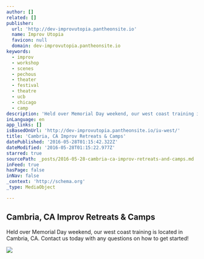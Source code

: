 ```yaml
---
author: []
related: []
publisher:
  url: 'http://dev-improvutopia.pantheonsite.io'
  name: Improv Utopia
  favicon: null
  domain: dev-improvutopia.pantheonsite.io
keywords:
  - improv
  - workshop
  - scenes
  - pechous
  - theater
  - festival
  - theatre
  - ucb
  - chicago
  - camp
description: 'Held over Memorial Day weekend, our west coast training is located in Cambria, CA. Contact us today with any questions on how to get started!'
inLanguage: en
app_links: []
isBasedOnUrl: 'http://dev-improvutopia.pantheonsite.io/iu-west/'
title: 'Cambria, CA Improv Retreats & Camps'
datePublished: '2016-05-28T01:15:42.322Z'
dateModified: '2016-05-28T01:15:22.977Z'
starred: true
sourcePath: _posts/2016-05-28-cambria-ca-improv-retreats-and-camps.md
inFeed: true
hasPage: false
inNav: false
_context: 'http://schema.org'
_type: MediaObject

---
```

<article style=""><h1>Cambria, CA Improv Retreats &amp; Camps</h1><p>Held over Memorial Day weekend, our west coast training is located in Cambria, CA. Contact us today with any questions on how to get started!</p><img src="http://dev-improvutopia.pantheon.io/wp-content/uploads/2016/02/westLogo.png" /></article>